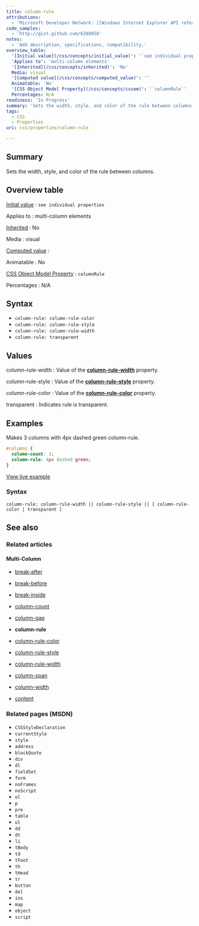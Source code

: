 ```yaml
---
title: column-rule
attributions:
  - 'Microsoft Developer Network: [[Windows Internet Explorer API reference](http://msdn.microsoft.com/en-us/library/ie/hh828809%28v=vs.85%29.aspx) Article]'
code_samples:
  - 'http://gist.github.com/6288958'
notes:
  - 'Add description, specifications, compatibility.'
overview_table:
  '[Initial value](/css/concepts/initial_value)': '`see individual properties`'
  'Applies to': 'multi-column elements'
  '[Inherited](/css/concepts/inherited)': 'No'
  Media: visual
  '[Computed value](/css/concepts/computed_value)': ''
  Animatable: 'No'
  '[CSS Object Model Property](/css/concepts/cssom)': '`columnRule`'
  Percentages: N/A
readiness: 'In Progress'
summary: 'Sets the width, style, and color of the rule between columns.'
tags:
  - CSS
  - Properties
uri: css/properties/column-rule

---
```

## <span>Summary</span>

Sets the width, style, and color of the rule between columns.

## <span>Overview table</span>

[Initial value](/css/concepts/initial_value)
:   `see individual properties`

Applies to
:   multi-column elements

[Inherited](/css/concepts/inherited)
:   No

Media
:   visual

[Computed value](/css/concepts/computed_value)
:

Animatable
:   No

[CSS Object Model Property](/css/concepts/cssom)
:   `columnRule`

Percentages
:   N/A

## <span>Syntax</span>

-   `column-rule: column-rule-color`
-   `column-rule: column-rule-style`
-   `column-rule: column-rule-width`
-   `column-rule: transparent`

## <span>Values</span>

column-rule-width
:   Value of the [**column-rule-width**](/css/properties/column-rule-width) property.

column-rule-style
:   Value of the [**column-rule-style**](/css/properties/column-rule-style) property.

column-rule-color
:   Value of the [**column-rule-color**](/css/properties/column-rule-color) property.

transparent
:   Indicates rule is transparent.

## <span>Examples</span>

Makes 3 columns with 4px dashed green column-rule.

``` css
#columns {
  column-count: 3;
  column-rule: 4px dashed green;
}
```

[View live example](http://code.webplatform.org/gist/6288958)

### <span>Syntax</span>

`column-rule: column-rule-width || column-rule-style || [ column-rule-color | transparent ]`

## <span>See also</span>

### <span>Related articles</span>

#### <span>Multi-Column</span>

-   [break-after](/css/properties/break-after)

-   [break-before](/css/properties/break-before)

-   [break-inside](/css/properties/break-inside)

-   [column-count](/css/properties/column-count)

-   [column-gap](/css/properties/column-gap)

-   **column-rule**

-   [column-rule-color](/css/properties/column-rule-color)

-   [column-rule-style](/css/properties/column-rule-style)

-   [column-rule-width](/css/properties/column-rule-width)

-   [column-span](/css/properties/column-span)

-   [column-width](/css/properties/column-width)

-   [content](/css/properties/content)

### <span>Related pages (MSDN)</span>

-   `CSSStyleDeclaration`
-   `currentStyle`
-   `style`
-   `address`
-   `blockQuote`
-   `div`
-   `dl`
-   `fieldSet`
-   `form`
-   `noFrames`
-   `noScript`
-   `ol`
-   `p`
-   `pre`
-   `table`
-   `ul`
-   `dd`
-   `dt`
-   `li`
-   `tBody`
-   `td`
-   `tFoot`
-   `th`
-   `tHead`
-   `tr`
-   `button`
-   `del`
-   `ins`
-   `map`
-   `object`
-   `script`
